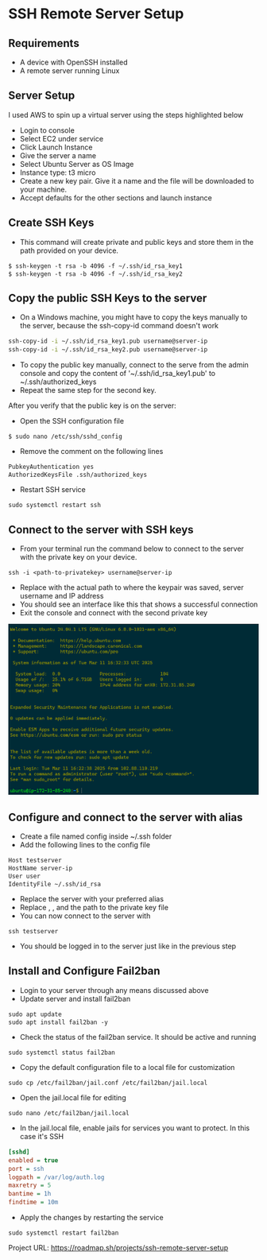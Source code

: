# SSH Remote Server Setup

## Requirements

- A device with OpenSSH installed
- A remote server running Linux

## Server Setup

I used AWS to spin up a virtual server using the steps highlighted below

- Login to console
- Select EC2 under service
- Click Launch Instance
- Give the server a name
- Select Ubuntu Server as OS Image
- Instance type: t3 micro
- Create a new key pair. Give it a name and the file will be downloaded to your machine.
- Accept defaults for the other sections and launch instance

## Create SSH Keys

- This command will create private and public keys and store them in the path provided on your device.
```console 
$ ssh-keygen -t rsa -b 4096 -f ~/.ssh/id_rsa_key1
$ ssh-keygen -t rsa -b 4096 -f ~/.ssh/id_rsa_key2
```

## Copy the public SSH Keys to the server

- On a Windows machine, you might have to copy the keys manually to the server, because the ssh-copy-id command doesn't work
```sh
ssh-copy-id -i ~/.ssh/id_rsa_key1.pub username@server-ip
ssh-copy-id -i ~/.ssh/id_rsa_key2.pub username@server-ip
```
- To copy the public key manually, connect to the serve from the admin console and copy the content of '~/.ssh/id_rsa_key1.pub' to ~/.ssh/authorized_keys
- Repeat the same step for the second key.

After you verify that the public key is on the server:
- Open the SSH configuration file
```console
$ sudo nano /etc/ssh/sshd_config
```
- Remove the comment on the following lines
```console
PubkeyAuthentication yes
AuthorizedKeysFile .ssh/authorized_keys
```

- Restart SSH service
```console
sudo systemctl restart ssh 
```

## Connect to the server with SSH keys

- From your terminal run the command below to connect to the server with the private key on your device.
```console
ssh -i <path-to-privatekey> username@server-ip
```
- Replace <path-to-keypair> with the actual path to where the keypair was saved, server username and IP address
- You should see an interface like this that shows a successful connection
- Exit the console and connect with the second private key

![Server Image](server-landing.png)


## Configure and connect to the server with alias

- Create a file named config inside ~/.ssh folder
- Add the following lines to the config file

```console
Host testserver
HostName server-ip
User user
IdentityFile ~/.ssh/id_rsa
```
- Replace the server with your preferred alias
- Replace <server-ip>, <user>, and the path to the private key file
- You can now connect to the server with
```console
ssh testserver
```
- You should be logged in to the server just like in the previous step

## Install and Configure Fail2ban

- Login to your server through any means discussed above
- Update server and install fail2ban
```console
sudo apt update
sudo apt install fail2ban -y
```
- Check the status of the fail2ban service. It should be active and running
```console
sudo systemctl status fail2ban
```

- Copy the default configuration file to a local file for customization
```console
sudo cp /etc/fail2ban/jail.conf /etc/fail2ban/jail.local
```
- Open the jail.local file for editing
```console
sudo nano /etc/fail2ban/jail.local
```
- In the jail.local file, enable jails for services you want to protect. In this case it's SSH
```ini
[sshd]
enabled = true
port = ssh
logpath = /var/log/auth.log
maxretry = 5
bantime = 1h
findtime = 10m
```
- Apply the changes by restarting the service
```console
sudo systemctl restart fail2ban
```



Project URL: https://roadmap.sh/projects/ssh-remote-server-setup

